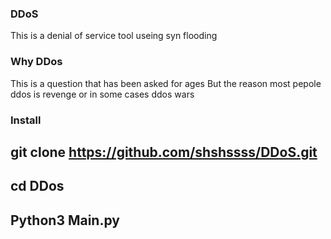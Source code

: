 ### DDoS
This is a denial of service tool useing syn flooding

### Why DDos
This is a question that has been asked for ages 
But the reason most pepole ddos is revenge or in some cases ddos wars

### Install

## git clone https://github.com/shshssss/DDoS.git

## cd DDos

## Python3 Main.py
